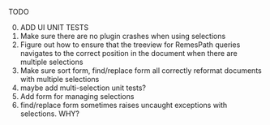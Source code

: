 TODO

0. ADD UI UNIT TESTS
1. Make sure there are no plugin crashes when using selections
2. Figure out how to ensure that the treeview for RemesPath queries navigates to the correct position in the document when there are multiple selections
3. Make sure sort form, find/replace form all correctly reformat documents with multiple selections
4. maybe add multi-selection unit tests?
5. Add form for managing selections
6. find/replace form sometimes raises uncaught exceptions with selections. WHY?